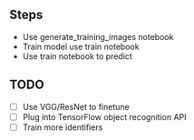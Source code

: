 ## Steps

* Use generate_training_images notebook
* Train model use train notebook
* Use train notebook to predict

## TODO
- [ ] Use VGG/ResNet to finetune
- [ ] Plug into TensorFlow object recognition API
- [ ] Train more identifiers
